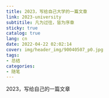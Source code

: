 ```yaml
---
title: 2023，写给自己大学的一篇文章
link: 2023-university
subtitile: 凡为过往，皆为序章
sticky: true
catalog: true
lang: cn
date: 2022-04-22 02:02:14
cover: img/header_img/90040507_p0.jpg
tags:
- 总结
categories:
- 随笔
---
```

2023，写给自己的一篇文章


